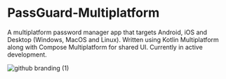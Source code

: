 # PassGuard-Multiplatform

A multiplatform password manager app that targets Android, iOS and Desktop (Windows, MacOS and Linux).
Written using Kotlin Multiplatform along with Compose Multiplatform for shared UI.
Currently in active development.


![github branding (1)](https://github.com/user-attachments/assets/1f672214-ab79-4380-8523-74c4f9d63ffb)

